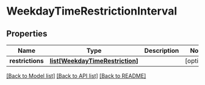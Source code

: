 # WeekdayTimeRestrictionInterval

## Properties
Name | Type | Description | Notes
------------ | ------------- | ------------- | -------------
**restrictions** | [**list[WeekdayTimeRestriction]**](WeekdayTimeRestriction.md) |  | [optional] 

[[Back to Model list]](../README.md#documentation-for-models) [[Back to API list]](../README.md#documentation-for-api-endpoints) [[Back to README]](../README.md)


